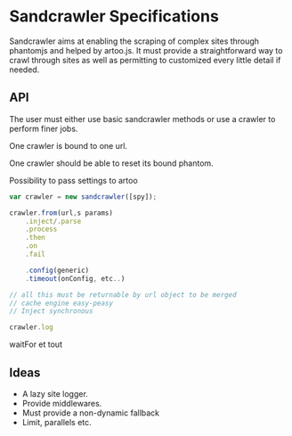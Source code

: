 Sandcrawler Specifications
==========================

Sandcrawler aims at enabling the scraping of complex sites through phantomjs and helped by artoo.js. It must provide a straightforward way to crawl through sites as well as permitting to customized every little detail if needed.

API
---

The user must either use basic sandcrawler methods or use a crawler to perform finer jobs.

One crawler is bound to one url.

One crawler should be able to reset its bound phantom.

Possibility to pass settings to artoo

```js
var crawler = new sandcrawler([spy]);

crawler.from(url,s params)
	.inject/.parse
    .process
    .then
    .on
    .fail

    .config(generic)
    .timeout(onConfig, etc..)

// all this must be returnable by url object to be merged
// cache engine easy-peasy
// Inject synchronous

crawler.log
```

waitFor et tout

Ideas
-----

* A lazy site logger.
* Provide middlewares.
* Must provide a non-dynamic fallback
* Limit, parallels etc.
